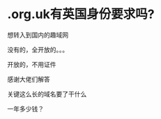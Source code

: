 # .org.uk有英国身份要求吗?


想转入到国内的趣域网

没有的，全开放的。。。

开放的，不用证件

感谢大佬们解答<img id="aimg_aztA5" onclick="zoom(this, this.src, 0, 0, 0)" class="zoom" src="https://cdn.jsdelivr.net/gh/hishis/forum-master/public/images/patch.gif" onmouseover="img_onmouseoverfunc(this)" onload="thumbImg(this)" border="0" alt="" />

关键这么长的域名要了干什么

一年多少钱？
